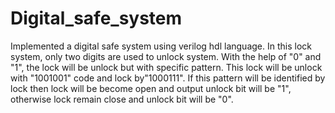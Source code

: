 # Digital_safe_system
Implemented a digital safe system using verilog hdl language.
In this lock system, only two digits are used to unlock system. With the help of "0" and "1", the lock will be unlock but with specific pattern. This lock will be unlock with "1001001" code and lock by"1000111". If this pattern will be identified by lock then lock will be become open and output unlock bit will be "1", otherwise lock remain close and unlock bit will be "0".
